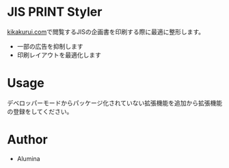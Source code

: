 # JIS PRINT Styler

[kikakurui.com](kikakurui.com)で閲覧するJISの企画書を印刷する際に最適に整形します。

- 一部の広告を抑制します
- 印刷レイアウトを最適化します

# Usage

デベロッパーモードからパッケージ化されていない拡張機能を追加から拡張機能の登録をしてください。

# Author

* Alumina
